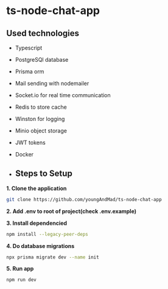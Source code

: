 # ts-node-chat-app

## Used technologies

- Typescript
- PostgreSQl database
- Prisma orm
- Mail sending with nodemailer
- Socket.io for real time communication
- Redis to store cache
- Winston for logging
- Minio object storage
- JWT tokens
- Docker


- ## Steps to Setup

**1. Clone the application**
```bash
git clone https://github.com/youngAndMad/ts-node-chat-app
```

**2. Add .env to root of project(check .env.example)**

**3. Install dependencied**
```bash
npm install --legacy-peer-deps
```

**4. Do database migrations**
```bash
npx prisma migrate dev --name init
```

**5. Run app**
```bash
npm run dev
```
